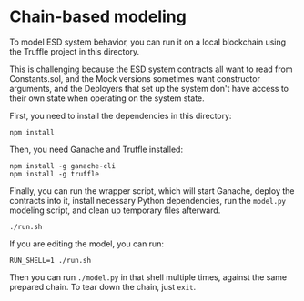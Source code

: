 # Chain-based modeling

To model ESD system behavior, you can run it on a local blockchain using the
Truffle project in this directory.

This is challenging because the ESD system contracts all want to read from
Constants.sol, and the Mock versions sometimes want constructor arguments, and
the Deployers that set up the system don't have access to their own state when
operating on the system state.

First, you need to install the dependencies in this directory:

```
npm install
```

Then, you need Ganache and Truffle installed:

```
npm install -g ganache-cli
npm install -g truffle
```

Finally, you can run the wrapper script, which will start Ganache, deploy the contracts into it, install necessary Python dependencies, run the `model.py` modeling script, and clean up temporary files afterward.

```
./run.sh
```

If you are editing the model, you can run:

```
RUN_SHELL=1 ./run.sh
```

Then you can run `./model.py` in that shell multiple times, against the same prepared chain. To tear down the chain, just `exit`.



